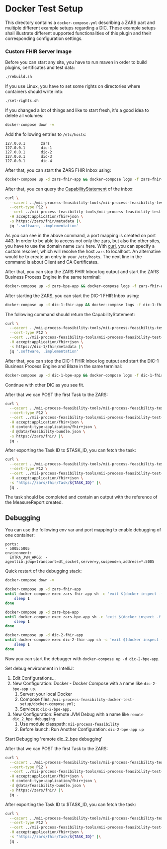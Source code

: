 # Docker Test Setup

This directory contains a `docker-compose.yml` describing a ZARS part and multiple different example setups regarding a
DIC. These example setups shall illustrate different supported functionalities of this plugin and their corresponding
configuration settings.

### Custom FHIR Server Image

Before you can start any site, you have to run maven in order to build plugins, certificates and test data:

```sh
./rebuild.sh
```

If you use Linux, you have to set some rights on directories where containers should write into:

```sh
./set-rights.sh
```

If you changed a lot of things and like to start fresh, it's a good idea to delete all volumes:

```sh
docker-compose down -v
```

Add the following entries to `/etc/hosts`:

```
127.0.0.1       zars
127.0.0.1       dic-1
127.0.0.1       dic-2
127.0.0.1       dic-3
127.0.0.1       dic-4
```

After that, you can start the ZARS FHIR Inbox using:

```sh
docker-compose up -d zars-fhir-app && docker-compose logs -f zars-fhir-app
```

After that, you can query the [CapabilityStatement][1] of the inbox:

```sh
curl \
  --cacert ../mii-process-feasibility-tools/mii-process-feasibility-test-data-generator/cert/ca/testca_certificate.pem \
  --cert-type P12 \
  --cert ../mii-process-feasibility-tools/mii-process-feasibility-test-data-generator/cert/Webbrowser_Test_User/Webbrowser_Test_User_certificate.p12:password \
  -H accept:application/fhir+json \
  -s https://zars/fhir/metadata |\
  jq '.software, .implementation'
```

As you can see in the above command, a port mapping is created on port 443. In order to be able to access not only the
zars, but also the other sites, you have to use the domain name `zars` here. With [curl][2], you can specify a custom
resolver, which will resolve the host `zars` to localhost. An alternative would be to create an entry in
your `/etc/hosts`. The next line in the command is about Client and CA Certificates.

After that, you can stop the ZARS FHIR Inbox log output and start the ZARS Business Process Engine in the same terminal:

```sh
docker-compose up -d zars-bpe-app && docker-compose logs -f zars-fhir-app zars-bpe-app
```

After starting the ZARS, you can start the DIC-1 FHIR Inbox using:

```sh
docker-compose up -d dic-1-fhir-app && docker-compose logs -f dic-1-fhir-app
```

The following command should return the CapabilityStatement:

```sh
curl \
  --cacert ../mii-process-feasibility-tools/mii-process-feasibility-test-data-generator/cert/ca/testca_certificate.pem \
  --cert-type P12 \
  --cert ../mii-process-feasibility-tools/mii-process-feasibility-test-data-generator/cert/Webbrowser_Test_User/Webbrowser_Test_User_certificate.p12:password \
  -H accept:application/fhir+json \
  -s https://dic-1/fhir/metadata |\
  jq '.software, .implementation'
```

After that, you can stop the DIC-1 FHIR Inbox log output and start the DIC-1 Business Process Engine and Blaze in the same terminal:

```sh
docker-compose up -d dic-1-bpe-app && docker-compose logs -f dic-1-fhir-app dic-1-bpe-app
```

Continue with other DIC as you see fit.

After that we can POST the first Task to the ZARS:

```sh
curl \
  --cacert ../mii-process-feasibility-tools/mii-process-feasibility-test-data-generator/cert/ca/testca_certificate.pem \
  --cert-type P12 \
  --cert ../mii-process-feasibility-tools/mii-process-feasibility-test-data-generator/cert/Webbrowser_Test_User/Webbrowser_Test_User_certificate.p12:password \
  -H accept:application/fhir+json \
  -H content-type:application/fhir+json \
  -d @data/feasibility-bundle.json \
  -s https://zars/fhir/ |\
  jq .
```

After exporting the Task ID to $TASK_ID, you can fetch the task:

```sh
curl \
  --cacert ../mii-process-feasibility-tools/mii-process-feasibility-test-data-generator/cert/ca/testca_certificate.pem \
  --cert-type P12 \
  --cert ../mii-process-feasibility-tools/mii-process-feasibility-test-data-generator/cert/Webbrowser_Test_User/Webbrowser_Test_User_certificate.p12:password \
  -H accept:application/fhir+json \
  -s "https://zars/fhir/Task/${TASK_ID}" |\
  jq .
```

The task should be completed and contain an output with the reference of the MeasureReport created.

## Debugging

You can use the following env var and port mapping to enable debugging of one container:

```
ports:
- 5005:5005
environment:
  EXTRA_JVM_ARGS: -agentlib:jdwp=transport=dt_socket,server=y,suspend=n,address=*:5005
```

Quick restart of the debugging stack:
```sh
docker-compose down -v 

docker-compose up -d zars-fhir-app 
until docker-compose exec zars-fhir-app sh -c 'exit $(docker inspect -f {{.State.Health.Status}} mii-process-feasibility-docker-test-setup-zars-fhir-app-1)' == "healthy"; do
    sleep 1
done

docker-compose up -d zars-bpe-app 
until docker-compose exec zars-bpe-app sh -c 'exit $(docker inspect -f {{.State.Health.Status}} mii-process-feasibility-docker-test-setup-zars-bpe-app-1)' == "healthy"; do
    sleep 1
done

docker-compose up -d dic-2-fhir-app 
until docker-compose exec dic-2-fhir-app sh -c 'exit $(docker inspect -f {{.State.Health.Status}} mii-process-feasibility-docker-test-setup-dic-2-fhir-app-1)' == "healthy"; do
    sleep 1
done
```
Now you can start the debugger with `docker-compose up -d dic-2-bpe-app`.

Set debug environment in IntelliJ:
1. Edit Configurations...
1. New Configuration: Docker - Docker Compose with a name like `dic-2-bpe-app up`.
   1. Server: your local Docker
   1. Compose files: `/mii-process-feasibility-docker-test-setup/docker-compose.yml;`
   1. Services: `dic-2-bpe-app,`
1. New Configuration: Remote JVM Debug with a name like `remote dic_2_bpe debugging`
   1. Use module classpath: `mii-process-feasibility`
   1. Before launch: Run Another Configuration: `dic-2-bpe-app up`

Start Debugging 'remote dic_2_bpe debugging'

After that we can POST the first Task to the ZARS:

```sh
curl \
  --cacert ../mii-process-feasibility-tools/mii-process-feasibility-test-data-generator/cert/ca/testca_certificate.pem \
  --cert-type P12 \
  --cert ../mii-process-feasibility-tools/mii-process-feasibility-test-data-generator/cert/Webbrowser_Test_User/Webbrowser_Test_User_certificate.p12:password \
  -H accept:application/fhir+json \
  -H content-type:application/fhir+json \
  -d @data/feasibility-bundle.json \
  -s https://zars/fhir/ |\
  jq .
```

After exporting the Task ID to $TASK_ID, you can fetch the task:

```sh
curl \
  --cacert ../mii-process-feasibility-tools/mii-process-feasibility-test-data-generator/cert/ca/testca_certificate.pem \
  --cert-type P12 \
  --cert ../mii-process-feasibility-tools/mii-process-feasibility-test-data-generator/cert/Webbrowser_Test_User/Webbrowser_Test_User_certificate.p12:password \
  -H accept:application/fhir+json \
  -s "https://zars/fhir/Task/${TASK_ID}" |\
  jq .
```


[1]: <https://www.hl7.org/fhir/capabilitystatement.html>

[2]: <https://curl.se>
   